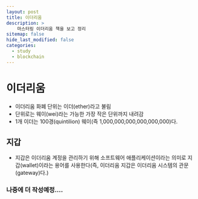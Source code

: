 ```yaml
---
layout: post
title: 이더리움
description: >
    마스터링 이더리움 책을 보고 정리
sitemap: false
hide_last_modified: false
categories:
  - study
  - blockchain
---
```


# 이더리움
- 이더리움 화폐 단위는 이더(ether)라고 불림
- 단위로는 웨이(wei)라는 가능한 가장 작은 단위까지 내려감
- 1개 이더는 100경(quintilion) 웨이(즉 1,000,000,000,000,000,000)다.

## 지갑
- 지갑은 이더리움 계정을 관리하기 위해 소프트웨어 애플리케이션이라는 의미로 지갑(wallet)이라는 용어를 사용한다(즉, 이더리움 지갑은 이더리움 시스템의 관문(gateway)다.)

### 나중에 더 작성예정....
